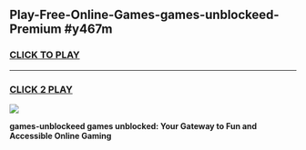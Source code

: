 
## Play-Free-Online-Games-games-unblockeed-Premium #y467m
<h3>
<a href="https://premium.freeplayer.one?title=games-unblockeed&ref=8M">CLICK TO PLAY</a></h3>
<hr>

<h3>
<a href="https://premium.freeplayer.one?title=games-unblockeed&ref=8M">CLICK 2 PLAY</a>
  
</h3>

<a href="https://premium.freeplayer.one?title=games-unblockeed&ref=8M"><img src="https://clearcache.store/games.png"></a>


**games-unblockeed games unblocked: Your Gateway to Fun and Accessible Online Gaming**
